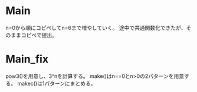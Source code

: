 # Main
n=0から順にコピペしてn=6まで増やしていく。
途中で共通関数化できたが、そのままコピペで提出。

# Main\_fix
pow3()を用意し、3^nを計算する。
make()はn==0とn>0の2パターンを用意する。
makec()は1パターンにまとめる。
